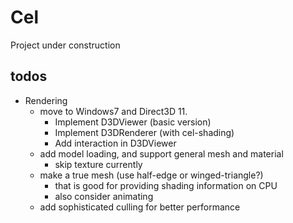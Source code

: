 # Cel

Project under construction

## todos

- Rendering
  - move to Windows7 and Direct3D 11.
	- Implement D3DViewer (basic version)
	- Implement D3DRenderer (with cel-shading)
	- Add interaction in D3DViewer
  - add model loading, and support general mesh and material
    - skip texture currently
  - make a true mesh (use half-edge or winged-triangle?)
    - that is good for providing shading information on CPU
    - also consider animating
  - add sophisticated culling for better performance
